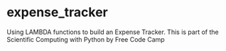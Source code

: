 # expense_tracker
Using LAMBDA functions to build an Expense Tracker. This is part of the Scientific Computing with Python by Free Code Camp
